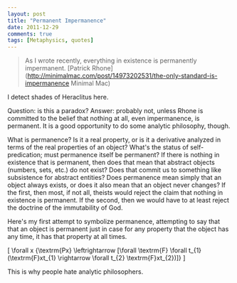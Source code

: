 ```yaml
---
layout: post
title: "Permanent Impermanence"
date: 2011-12-29 
comments: true
tags: [Metaphysics, quotes]
---
```



>As I wrote recently, everything in existence is permanently impermanent. 
>[Patrick Rhone](http://minimalmac.com/post/14973202531/the-only-standard-is-impermanence Minimal Mac)

I detect shades of Heraclitus here.

Question: is this a paradox? Answer: probably not, unless Rhone is committed to the belief that nothing at all, even impermanence, is permanent. It is a good opportunity to do some analytic philosophy, though. 

What is permanence? Is it a real property, or is it a derivative analyzed in terms of the real properties of an object? What's the status of self-predication; must permanence itself be permanent? If there is nothing in existence that is permanent, then does that mean that abstract objects (numbers, sets, etc.) do not exist? Does that commit us to something like subsistence for abstract entities? Does permanence mean simply that an object always exists, or does it also mean that an object never changes? If the first, then most, if not all, theists would reject the claim that nothing in existence is permanent. If the second, then we would have to at least reject the doctrine of the immutability of God.

Here's my first attempt to symbolize permanence, attempting to say that that an object is permanent just in case for any property that the object has any time, it has that property at all times.

<div markdown="0">

\[ \forall x \{\textrm{Px} \leftrightarrow [\forall \textrm{F} \forall t_{1} (\textrm{F}xt_{1} \rightarrow \forall t_{2} \textrm{F}xt_{2})]\} \]


This is why people hate analytic philosophers.

